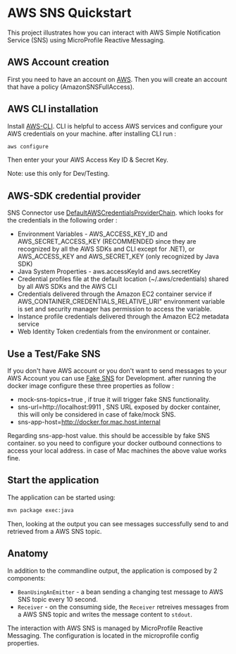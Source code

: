 AWS SNS Quickstart
================

This project illustrates how you can interact with AWS Simple Notification Service (SNS) using MicroProfile Reactive Messaging.

## AWS Account creation

First you need to have an account on [AWS](https://console.aws.amazon.com). Then you will create an account that have a policy (AmazonSNSFullAccess).

## AWS CLI installation

Install [AWS-CLI](https://aws.amazon.com/cli/). CLI is helpful to access AWS services and configure your AWS credentials on your machine.
after installing CLI run :
```bash
aws configure
```  
Then enter your your AWS Access Key ID & Secret Key.

Note: use this only for Dev/Testing.

## AWS-SDK credential provider

SNS Connector use [DefaultAWSCredentialsProviderChain](https://docs.aws.amazon.com/AWSJavaSDK/latest/javadoc/com/amazonaws/auth/DefaultAWSCredentialsProviderChain.html). which looks for the credentials in the following order :
* Environment Variables - AWS_ACCESS_KEY_ID and AWS_SECRET_ACCESS_KEY (RECOMMENDED since they are recognized by all the AWS SDKs and CLI except for .NET), or AWS_ACCESS_KEY and AWS_SECRET_KEY (only recognized by Java SDK)
* Java System Properties - aws.accessKeyId and aws.secretKey
* Credential profiles file at the default location (~/.aws/credentials) shared by all AWS SDKs and the AWS CLI
* Credentials delivered through the Amazon EC2 container service if AWS_CONTAINER_CREDENTIALS_RELATIVE_URI" environment variable is set and security manager has permission to access the variable.
* Instance profile credentials delivered through the Amazon EC2 metadata service
* Web Identity Token credentials from the environment or container.

## Use a Test/Fake SNS

If you don't have AWS account or you don't want to send messages to your AWS Account you can use [Fake SNS](https://hub.docker.com/r/s12v/sns/) for Development.
after running the docker image configure these three properties as follow :
* mock-sns-topics=true , if true it will trigger fake SNS functionality.
* sns-url=http://localhost:9911 , SNS URL exposed by docker container, this will only be considered in case of fake/mock SNS.
* sns-app-host=http://docker.for.mac.host.internal

Regarding sns-app-host value. this should be accessible by fake SNS container. so you need to configure your docker outbound connections
to access your local address. in case of Mac machines the above value works fine.

## Start the application

The application can be started using: 

```bash
mvn package exec:java
```  

Then, looking at the output you can see messages successfully send to and retrieved from a AWS SNS topic.

## Anatomy

In addition to the commandline output, the application is composed by 2 components:

* `BeanUsingAnEmitter` - a bean sending a changing test message to AWS SNS topic every 10 second.
* `Receiver`  - on the consuming side, the `Receiver` retreives messages from a AWS SNS topic and writes the message content to `stdout`.

The interaction with AWS SNS is managed by MicroProfile Reactive Messaging.
The configuration is located in the microprofile config properties.
